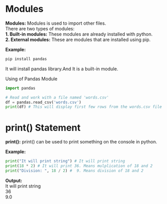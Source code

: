 # Modules
**Modules:** Modules is used to import other files.</br>
There are two types of modules:</br>
**1. Built-in modules:** These modules are already installed with python.</br>
**2. External modules:** These are modules that are installed using pip.

**Example:** 
```bash
pip install pandas
```
It will install pandas library.And It is a built-in module.

Using of Pandas Module
```python
import pandas

# Read and work with a file named 'words.csv'
df = pandas.read_csv('words.csv')
print(df) # This will display first few rows from the words.csv file
```

# print() Statement
**print():** print() can be used to print something on the console in python.

**Example:**
```python
print("It will print string") # It will print string
print(18 * 2) # It will print 36. Means mulplication of 18 and 2
print("Division: ", 18 / 2) #  9. Means division of 18 and 2
```
**Output:**</br>
It will print string </br>
36 </br>
9.0 </br>
